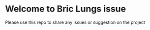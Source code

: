 # Welcome to Bric Lungs issue   
Please use this repo to share any issues or suggestion on the project

